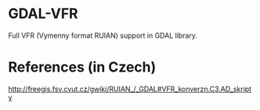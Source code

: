 GDAL-VFR
========

Full VFR (Vymenny format RUIAN) support in GDAL library.

References (in Czech)
=====================

http://freegis.fsv.cvut.cz/gwiki/RUIAN_/_GDAL#VFR_konverzn.C3.AD_skripty
